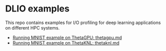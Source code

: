 # DLIO examples

This repo contains examples for I/O profiling for deep learning applications on different HPC systems. 

* [Running MNIST example on ThetaGPU: thetagpu.md](./thetagpu.md)
* [Running MNIST example on ThetaKNL: thetaknl.md](./thetaknl.md)
